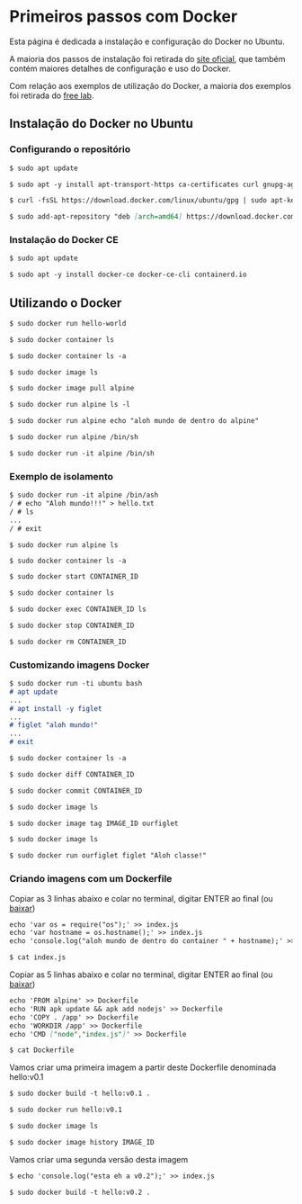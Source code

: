 # Primeiros passos com Docker 

Esta página é dedicada a instalação e configuração do Docker no Ubuntu.

A maioria dos passos de instalação foi retirada do [site oficial](https://docs.docker.com/), que também contém maiores detalhes de configuração e uso do Docker.

Com relação aos exemplos de utilização do Docker, a maioria dos exemplos foi retirada do [free lab](https://training.play-with-docker.com).

## Instalação do Docker no Ubuntu

### Configurando o repositório

```markdown
$ sudo apt update
```

```markdown
$ sudo apt -y install apt-transport-https ca-certificates curl gnupg-agent software-properties-common
```

```markdown
$ curl -fsSL https://download.docker.com/linux/ubuntu/gpg | sudo apt-key add -
```

```markdown
$ sudo add-apt-repository "deb [arch=amd64] https://download.docker.com/linux/ubuntu $(lsb_release -cs) stable"
```

### Instalação do Docker CE

```markdown
$ sudo apt update
```

```markdown
$ sudo apt -y install docker-ce docker-ce-cli containerd.io
```

## Utilizando o Docker

```markdown
$ sudo docker run hello-world
```

```markdown
$ sudo docker container ls
```

```markdown
$ sudo docker container ls -a
```

```markdown
$ sudo docker image ls
```

```markdown
$ sudo docker image pull alpine
```

```markdown
$ sudo docker run alpine ls -l
```

```markdown
$ sudo docker run alpine echo "aloh mundo de dentro do alpine"
```

```markdown
$ sudo docker run alpine /bin/sh
```

```markdown
$ sudo docker run -it alpine /bin/sh
```

### Exemplo de isolamento

```markdown
$ sudo docker run -it alpine /bin/ash
/ # echo "Aloh mundo!!!" > hello.txt
/ # ls
...
/ # exit
```
```markdow
$ sudo docker run alpine ls
```

```markdown
$ sudo docker container ls -a
```

```markdown
$ sudo docker start CONTAINER_ID
```

```markdown
$ sudo docker container ls
```

```markdown
$ sudo docker exec CONTAINER_ID ls
```

```markdown
$ sudo docker stop CONTAINER_ID
```

```markdown
$ sudo docker rm CONTAINER_ID
```

### Customizando imagens Docker

```markdown
$ sudo docker run -ti ubuntu bash
# apt update
...
# apt install -y figlet
...
# figlet "aloh mundo!"
...
# exit
```

```markdown
$ sudo docker container ls -a
```

```markdown
$ sudo docker diff CONTAINER_ID
```

```markdown
$ sudo docker commit CONTAINER_ID
```

```markdown
$ sudo docker image ls
```

```markdown
$ sudo docker image tag IMAGE_ID ourfiglet
```

```markdown
$ sudo docker image ls
```

```markdown
$ sudo docker run ourfiglet figlet "Aloh classe!"
```

### Criando imagens com um Dockerfile

Copiar as 3 linhas abaixo e colar no terminal, digitar ENTER ao final (ou [baixar](index.js))
```markdown
echo 'var os = require("os");' >> index.js
echo 'var hostname = os.hostname();' >> index.js
echo 'console.log("aloh mundo de dentro do container " + hostname);' >> index.js
```

```markdown
$ cat index.js
```

Copiar as 5 linhas abaixo e colar no terminal, digitar ENTER ao final (ou [baixar](Dockerfile))
```markdown
echo 'FROM alpine' >> Dockerfile
echo 'RUN apk update && apk add nodejs' >> Dockerfile
echo 'COPY . /app' >> Dockerfile
echo 'WORKDIR /app' >> Dockerfile
echo 'CMD ["node","index.js"]' >> Dockerfile
```

```markdown
$ cat Dockerfile
```

Vamos criar uma primeira imagem a partir deste Dockerfile denominada hello:v0.1
```markdown
$ sudo docker build -t hello:v0.1 .
```

```markdown
$ sudo docker run hello:v0.1
```

```markdown
$ sudo docker image ls
```

```markdown
$ sudo docker image history IMAGE_ID
```

Vamos criar uma segunda versão desta imagem
```markdown
$ echo 'console.log("esta eh a v0.2");' >> index.js
```

```markdown
$ sudo docker build -t hello:v0.2 .
```
